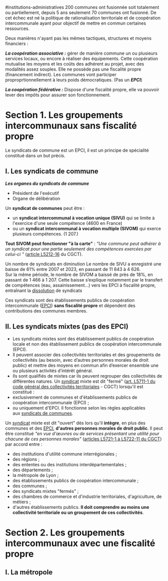 #institutions-administratives 
200 communes ont fusionnée soit totalement ou partiellement, depuis 5 ans seulement 70 communes ont fusionné. De cet échec est né la politique de rationalisation territoriale et de coopération intercommunale ayant pour objectif de mettre en commun certaines ressources.

Deux manières n'ayant pas les mêmes tactiques, structures et moyens financiers :

***La coopération associative :*** gérer de manière commune un ou plusieurs services locaux, ou encore à réaliser des équipements. Cette coopération mutualise les moyens et les coûts des adhérent au projet, avec des modalités assez souples. Elle ne possède pas une fiscalité propre (financement indirect). Les communes vont participer proproprtionnellement à leurs poids démocratiques. (Pas un ***EPCI***)

***La coopération fédérative :*** Dispose d'une fiscalité propre, elle va pouvoir lever des impôts pour assurer son fonctionnement.

# Section 1. Les groupements intercommunaux sans fiscalité propre

Le syndicats de commune est un EPCI, il est un principe de spécialité constitué dans un but précis.
## I. Les syndicats de commune
***Les organes du syndicats de commune***
- Président de l'exécutif
- Organe de délibération

Un **syndicat de communes** peut être :
- un **syndicat intercommunal à vocation unique (SIVU)** qui se limite à l'exercice d'une seule compétence (4600 en France)
- ou un **syndicat intercommunal à vocation multiple (SIVOM)** qui exerce plusieurs compétences. (1 207.)

**Tout SIVOM peut fonctionner "à la carte"** : _"Une commune peut adhérer à un syndicat pour une partie seulement des compétences exercées par celui-ci "_ ([article L5212-16](https://www.legifrance.gouv.fr/codes/article_lc/LEGIARTI000006392988 "Article L5212-16 du code général des collectivités territoriales - Légifrance - Nouvelle fenêtre") du CGCT).

Un nombre de syndicats en diminution
Le nombre de SIVU a enregistré une baisse de 61% entre 2007 et 2023, en passant de 11 843 à 4 626.  
Sur la même période, le nombre de SIVOM a baissé de près de 18%, en passant de 1 466 à 1 207.
Cette baisse s’explique notamment par le transfert de compétences (eau, assainissement...) vers les EPCI à fiscalité propre, entraînant la [dissolution](https://www.vie-publique.fr/fiches/20123-quest-ce-quun-syndicat-de-communes#) de syndicats

Ces syndicats sont des établissements publics de coopération intercommunale ([EPCI](https://www.vie-publique.fr/fiches/20123-quest-ce-quun-syndicat-de-communes#)) **sans fiscalité propre** et dépendent des contributions des communes membres.

## II. Les syndicats mixtes (pas des EPCI)
- Les syndicats mixtes sont des établissement publics de coopération locale et non des établissement publics de coopération intercommunale (EPCI).
- Il peuvent associer des collectivités territoriales et des groupements de collectivités (au besoin, avec d’autres personnes morales de droit public) et mettre des moyens en commun afin d’exercer ensemble une ou plusieurs activités d’intérêt général.
- Ils sont qualifiés de mixtes car ils peuvent regrouper des collectivités de différentes natures.
Un [syndicat](https://www.vie-publique.fr/fiches/20121-cooperation-locale-quest-ce-quun-syndicat-mixte#) mixte est dit "fermé" ([art. L5711-1 du code général des collectivités territoriales](https://www.legifrance.gouv.fr/codes/article_lc/LEGIARTI000031111756/ "Article L5711-1 du code général des collectivités territoriales - Légifrance - Nouvelle fenêtre") - CGCT) lorsqu'il est constitué :
- exclusivement de communes et d'établissements publics de coopération intercommunale (EPCI) ;
- ou uniquement d'EPCI.
Il fonctionne selon les règles applicables aux [syndicats de communes](https://www.vie-publique.fr/fiches/20123-quest-ce-quun-syndicat-de-communes).

Un [syndicat](https://www.vie-publique.fr/fiches/20121-cooperation-locale-quest-ce-quun-syndicat-mixte#) mixte est dit "ouvert" dès lors qu'il **intègre**, en plus des communes et des [EPCI](https://www.vie-publique.fr/fiches/20121-cooperation-locale-quest-ce-quun-syndicat-mixte#), **d'autres personnes morales de droit public**. Il peut être constitué _"en vue d'œuvres ou de services présentant une utilité pour chacune de ces personnes morales"_ ([articles L5721-1 à L5722-11 du CGCT](https://www.legifrance.gouv.fr/codes/section_lc/LEGITEXT000006070633/LEGISCTA000006149315/#LEGISCTA000006149315 "- Légifrance - Nouvelle fenêtre")) par accord entre :
- des institutions d'utilité commune interrégionales ;
- des régions ;
- des ententes ou des institutions interdépartementales ;
- des départements ;
- la métropole de Lyon ;
- des établissements publics de coopération intercommunale ;
- des communes ;
- des syndicats mixtes "fermés" ; 
- des chambres de commerce et d'industrie territoriales, d'agriculture, de métiers ;
- d'autres établissements publics.
**Il doit comprendre au moins une collectivité territoriale ou un groupement de ces collectivités**.

# Section 2. Les groupements intercommunaux avec une fiscalité propre
## I. La métropole

